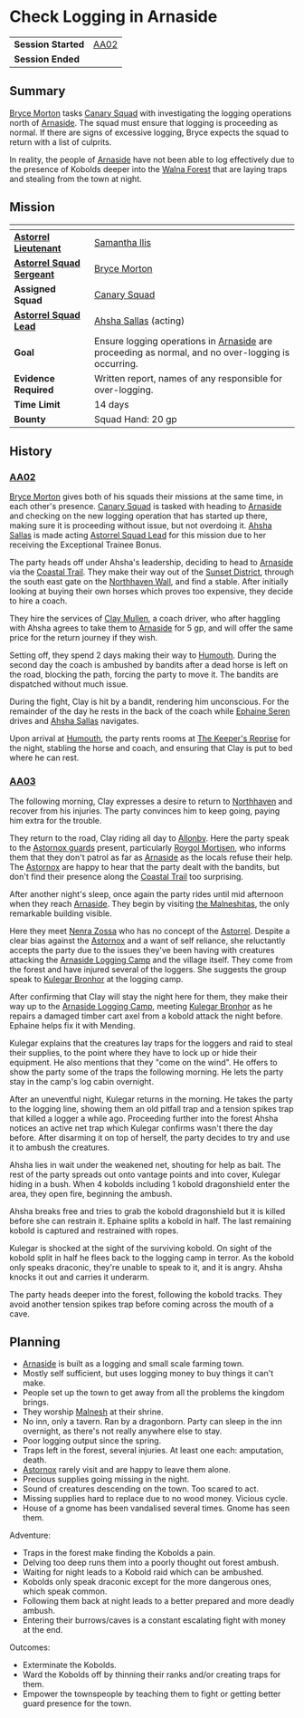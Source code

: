 # Check Logging in Arnaside

|||
| --- | --- |
| **Session Started** | [AA02](../sessions/AA02.md) | storyline.2
| **Session Ended** | |

## Summary

[Bryce Morton](../characters/bryce-morton.md) tasks [Canary Squad](../organisations/astorrel/squads/canary-squad.md) with investigating the logging operations north of [Arnaside](../places/villages/arnaside.md). The squad must ensure that logging is proceeding as normal. If there are signs of excessive logging, Bryce expects the squad to return with a list of culprits.

In reality, the people of [Arnaside](../places/villages/arnaside.md) have not been able to log effectively due to the presence of Kobolds deeper into the [Walna Forest](../places/forests/walna-forest.md) that are laying traps and stealing from the town at night.

## Mission

| []() | |
| --- | --- |
| **[Astorrel Lieutenant](../organisations/astorrel/ranks/astorrel-lieutenant.md)** | [Samantha Ilis](../characters/samantha-ilis.md) |
| **[Astorrel Squad Sergeant](../organisations/astorrel/ranks/astorrel-squad-sergeant.md)** | [Bryce Morton](../characters/bryce-morton.md) |
| **Assigned Squad** | [Canary Squad](../organisations/astorrel/squads/canary-squad.md) |
| **[Astorrel Squad Lead](../organisations/astorrel/ranks/astorrel-squad-lead.md)** | [Ahsha Sallas](../characters/ahsha-sallas.md) (acting) |
| **Goal** | Ensure logging operations in [Arnaside](../places/villages/arnaside.md) are proceeding as normal, and no over-logging is occurring. |
| **Evidence Required** | Written report, names of any responsible for over-logging. |
| **Time Limit** | 14 days |
| **Bounty** | Squad Hand: 20 gp |

## History

### [AA02](../sessions/AA02.md)

[Bryce Morton](../characters/bryce-morton.md) gives both of his squads their missions at the same time, in each other's presence. [Canary Squad](../organisations/astorrel/squads/canary-squad.md) is tasked with heading to [Arnaside](../places/villages/arnaside.md) and checking on the new logging operation that has started up there, making sure it is proceeding without issue, but not overdoing it. [Ahsha Sallas](../characters/ahsha-sallas.md) is made acting [Astorrel Squad Lead](../organisations/astorrel/ranks/astorrel-squad-lead.md) for this mission due to her receiving the Exceptional Trainee Bonus.

The party heads off under Ahsha's leadership, deciding to head to [Arnaside](../places/villages/arnaside.md) via the [Coastal Trail](../places/roads/coastal-trail.md). They make their way out of the [Sunset District](../places/districts/sunset-district.md), through the south east gate on the [Northhaven Wall](../places/structures/northhaven-wall.md), and find a stable. After initially looking at buying their own horses which proves too expensive, they decide to hire a coach.

They hire the services of [Clay Mullen](../characters/clay-mullen.md), a coach driver, who after haggling with Ahsha agrees to take them to [Arnaside](../places/villages/arnaside.md) for 5 gp, and will offer the same price for the return journey if they wish.

Setting off, they spend 2 days making their way to [Humouth](../places/villages/humouth.md). During the second day the coach is ambushed by bandits after a dead horse is left on the road, blocking the path, forcing the party to move it. The bandits are dispatched without much issue.

During the fight, Clay is hit by a bandit, rendering him unconscious. For the remainder of the day he rests in the back of the coach while [Ephaine Seren](../characters/ephaine-seren.md) drives and [Ahsha Sallas](../characters/ahsha-sallas.md) navigates.

Upon arrival at [Humouth](../places/villages/humouth.md), the party rents rooms at [The Keeper's Reprise](../places/buildings/inns-taverns/the-keepers-reprise.md) for the night, stabling the horse and coach, and ensuring that Clay is put to bed where he can rest.

### [AA03](../sessions/AA03.md)

The following morning, Clay expresses a desire to return to [Northhaven](../places/cities/northhaven.md) and recover from his injuries. The party convinces him to keep going, paying him extra for the trouble.

They return to the road, Clay riding all day to [Allonby](../places/villages/allonby.md). Here the party speak to the [Astornox guards](../organisations/astornox/ranks/astornox-guard.md) present, particularly [Roygol Mortisen](../characters/roygol-mortisen.md), who informs them that they don't patrol as far as [Arnaside](../places/villages/arnaside.md) as the locals refuse their help. The [Astornox](../organisations/astornox/astornox.md) are happy to hear that the party dealt with the bandits, but don't find their presence along the [Coastal Trail](../places/roads/coastal-trail.md) too surprising.

After another night's sleep, once again the party rides until mid afternoon when they reach [Arnaside](../places/villages/arnaside.md). They begin by visiting [the Malneshitas](../places/buildings/temples/the-malneshitas.md), the only remarkable building visible.

Here they meet [Nenra Zossa](../characters/nenra-zossa.md) who has no concept of the [Astorrel](../organisations/astorrel/astorrel.md). Despite a clear bias against the [Astornox](../organisations/astornox/astornox.md) and a want of self reliance, she reluctantly accepts the party due to the issues they've been having with creatures attacking the [Arnaside Logging Camp](../places/structures/arnaside-logging-camp.md) and the village itself. They come from the forest and have injured several of the loggers. She suggests the group speak to [Kulegar Bronhor](../characters/kulegar-bronhor.md) at the logging camp.

After confirming that Clay will stay the night here for them, they make their way up to the [Arnaside Logging Camp](../places/structures/arnaside-logging-camp.md), meeting [Kulegar Bronhor](../characters/kulegar-bronhor.md) as he repairs a damaged timber cart axel from a kobold attack the night before. Ephaine helps fix it with Mending.

Kulegar explains that the creatures lay traps for the loggers and raid to steal their supplies, to the point where they have to lock up or hide their equipment. He also mentions that they "come on the wind". He offers to show the party some of the traps the following morning. He lets the party stay in the camp's log cabin overnight.

After an uneventful night, Kulegar returns in the morning. He takes the party to the logging line, showing them an old pitfall trap and a tension spikes trap that killed a logger a while ago. Proceeding further into the forest Ahsha notices an active net trap which Kulegar confirms wasn't there the day before. After disarming it on top of herself, the party decides to try and use it to ambush the creatures.

Ahsha lies in wait under the weakened net, shouting for help as bait. The rest of the party spreads out onto vantage points and into cover, Kulegar hiding in a bush. When 4 kobolds including 1 kobold dragonshield enter the area, they open fire, beginning the ambush.

Ahsha breaks free and tries to grab the kobold dragonshield but it is killed before she can restrain it. Ephaine splits a kobold in half. The last remaining kobold is captured and restrained with ropes.

Kulegar is shocked at the sight of the surviving kobold. On sight of the kobold split in half he flees back to the logging camp in terror. As the kobold only speaks draconic, they're unable to speak to it, and it is angry. Ahsha knocks it out and carries it underarm.

The party heads deeper into the forest, following the kobold tracks. They avoid another tension spikes trap before coming across the mouth of a cave.

## Planning

- [Arnaside](../places/villages/arnaside.md) is built as a logging and small scale farming town.
- Mostly self sufficient, but uses logging money to buy things it can't make.
- People set up the town to get away from all the problems the kingdom brings.
- They worship [Malnesh](../gods/deities/malnesh.md) at their shrine.
- No inn, only a tavern. Ran by a dragonborn. Party can sleep in the inn overnight, as there's not really anywhere else to stay.
- Poor logging output since the spring.
- Traps left in the forest, several injuries. At least one each: amputation, death.
- [Astornox](../organisations/astornox/astornox.md) rarely visit and are happy to leave them alone.
- Precious supplies going missing in the night.
- Sound of creatures descending on the town. Too scared to act.
- Missing supplies hard to replace due to no wood money. Vicious cycle.
- House of a gnome has been vandalised several times. Gnome has seen them.

Adventure:

- Traps in the forest make finding the Kobolds a pain.
- Delving too deep runs them into a poorly thought out forest ambush.
- Waiting for night leads to a Kobold raid which can be ambushed.
- Kobolds only speak draconic except for the more dangerous ones, which speak common.
- Following them back at night leads to a better prepared and more deadly ambush.
- Entering their burrows/caves is a constant escalating fight with money at the end.

Outcomes:

- Exterminate the Kobolds.
- Ward the Kobolds off by thinning their ranks and/or creating traps for them.
- Empower the townspeople by teaching them to fight or getting better guard presence for the town.
